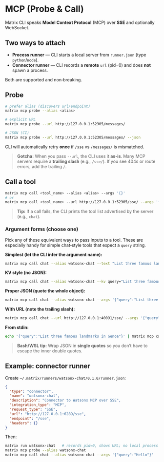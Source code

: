 # MCP (Probe & Call)

Matrix CLI speaks **Model Context Protocol** (MCP) over **SSE** and optionally WebSocket.

## Two ways to attach

* **Process runner** — CLI starts a local server from `runner.json` (type `python`/`node`).
* **Connector runner** — CLI records a **remote** `url` (pid=0) and does **not** spawn a process.

Both are supported and non‑breaking.

## Probe

```bash
# prefer alias (discovers url/endpoint)
matrix mcp probe --alias <alias>

# explicit URL
matrix mcp probe --url http://127.0.0.1:52305/messages/

# JSON (CI)
matrix mcp probe --url http://127.0.0.1:52305/messages/ --json
```

CLI will automatically retry **once** if `/sse` vs `/messages/` is mismatched.

> **Gotcha:** When you pass `--url`, the CLI uses it **as‑is**. Many MCP servers require a **trailing slash** (e.g., `/sse/`). If you see 404s or route errors, add the trailing `/`.

## Call a tool

```bash
matrix mcp call <tool_name> --alias <alias> --args '{}'
# or
matrix mcp call <tool_name> --url http://127.0.0.1:52305/sse/ --args '{"query":"Hi"}'
```

> **Tip:** If a call fails, the CLI prints the tool list advertised by the server (e.g., `chat`).

### Argument forms (choose one)

Pick any of these equivalent ways to pass inputs to a tool. These are especially handy for simple chat‑style tools that expect a `query` string.

**Simplest (let the CLI infer the argument name):**

```bash
matrix mcp call chat --alias watsonx-chat --text "List three famous landmarks in Genoa"
```

**KV style (no JSON):**

```bash
matrix mcp call chat --alias watsonx-chat --kv query="List three famous landmarks in Genoa"
```

**Proper JSON (quote the whole object):**

```bash
matrix mcp call chat --alias watsonx-chat --args '{"query":"List three famous landmarks in Genoa"}'
```

**With URL (note the trailing slash):**

```bash
matrix mcp call chat --url http://127.0.0.1:40091/sse/ --args '{"query":"List three famous landmarks in Genoa"}'
```

**From stdin:**

```bash
echo '{"query":"List three famous landmarks in Genoa"}' | matrix mcp call chat --alias watsonx-chat --args @-
```

> **Bash/WSL tip:** Wrap JSON in **single quotes** so you don’t have to escape the inner double quotes.

## Example: connector runner

Create `~/.matrix/runners/watsonx-chat/0.1.0/runner.json`:

```json
{
  "type": "connector",
  "name": "watsonx-chat",
  "description": "Connector to Watsonx MCP over SSE",
  "integration_type": "MCP",
  "request_type": "SSE",
  "url": "http://127.0.0.1:6289/sse",
  "endpoint": "/sse",
  "headers": {}
}
```

Then:

```bash
matrix run watsonx-chat   # records pid=0, shows URL; no local process is spawned
matrix mcp probe --alias watsonx-chat
matrix mcp call chat --alias watsonx-chat --args '{"query":"Hello"}'
```
